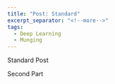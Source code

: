 ```yaml
---
title: "Post: Standard"
excerpt_separator: "<!--more-->"
tags:
  - Deep Learning
  - Munging
---
```


Standard Post

<!--more-->

Second Part
